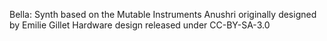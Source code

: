 Bella: Synth based on the Mutable Instruments Anushri originally designed by Emilie Gillet
Hardware design released under CC-BY-SA-3.0
